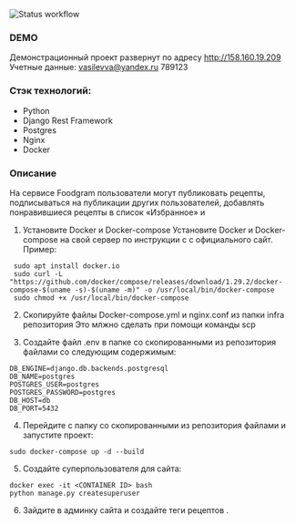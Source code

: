 
![Status workflow](https://github.com/vasilevva/foodgram-project-react/actions/workflows/main.yml/badge.svg)

### DEMO
Демонстрационный проект развернут по адресу http://158.160.19.209
Учетные данные:
vasilevva@yandex.ru
789123


### Стэк технологий:
- Python
- Django Rest Framework
- Postgres
- Nginx
- Docker

### Описание
На сервисе Foodgram пользователи могут публиковать рецепты, подписываться на публикации других пользователей, добавлять понравившиеся рецепты в список «Избранное» и


1. Установите Docker и Docker-compose
Установите Docker и Docker-compose на свой сервер по инструкции с с официального  сайт.
Пример:
```
 sudo apt install docker.io
 sudo curl -L "https://github.com/docker/compose/releases/download/1.29.2/docker-compose-$(uname -s)-$(uname -m)" -o /usr/local/bin/docker-compose
 sudo chmod +x /usr/local/bin/docker-compose
```

2. Скопируйте файлы Docker-compose.yml и nginx.conf из папки infra репозитория
Это млжно сделать при помощи команды scp

3. Создайте файл .env в папке со скопированными из репозитория файлами со следующим
содержимым:
```
DB_ENGINE=django.db.backends.postgresql
DB_NAME=postgres
POSTGRES_USER=postgres
POSTGRES_PASSWORD=postgres
DB_HOST=db
DB_PORT=5432
```

4. Перейдите с папку со скопированными из репозитория файлами и запустите проект:
```
sudo docker-compose up -d --build
```
5. Создайте суперпользователя для сайта:
```
docker exec -it <CONTAINER ID> bash
python manage.py createsuperuser
```
6. Зайдите в админку сайта и создайте теги рецептов .
